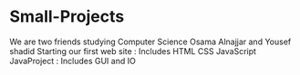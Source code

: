 # Small-Projects
We are two friends studying Computer Science Osama Alnajjar and Yousef shadid 
Starting our first web site : Includes HTML CSS JavaScript
JavaProject : Includes GUI and IO

